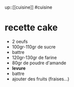 up::[[cuisine]]
#cuisine
# recette cake

 - 2 oeufs
 - 100gr-110gr de sucre
 - battre
 - 120gr-130gr de farine
 - 80gr de poudre d'amande
 - **levure**
 - battre
 - ajouter des fruits (fraises...)